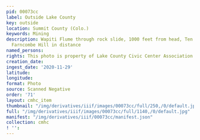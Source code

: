 ```yaml
---
pid: 00073cc
label: Outside Lake County
key: outside
location: Summit County (Colo.)
keywords: Mining
description: Wapiti Flume through rock slide, 1000 feet from head, Ten Mile Range.
  Farncombe Hill in distance
named_persons: 
rights: This photo is property of Lake County Civic Center Association.
creation_date: 
ingest_date: '2020-11-29'
latitude: 
longitude: 
format: Photo
source: Scanned Negative
order: '71'
layout: cmhc_item
thumbnail: "/img/derivatives/iiif/images/00073cc/full/250,/0/default.jpg"
full: "/img/derivatives/iiif/images/00073cc/full/1140,/0/default.jpg"
manifest: "/img/derivatives/iiif/00073cc/manifest.json"
collection: cmhc
! '': 
---
```

